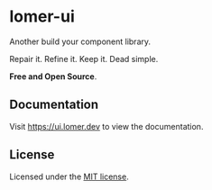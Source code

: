 # lomer-ui

Another build your component library.

Repair it. Refine it. Keep it. Dead simple.

**Free and Open Source**.

## Documentation

Visit https://ui.lomer.dev to view the documentation.

## License

Licensed under the [MIT license](https://github.com/clios/lomer-ui/blob/main/LICENSE.md).
